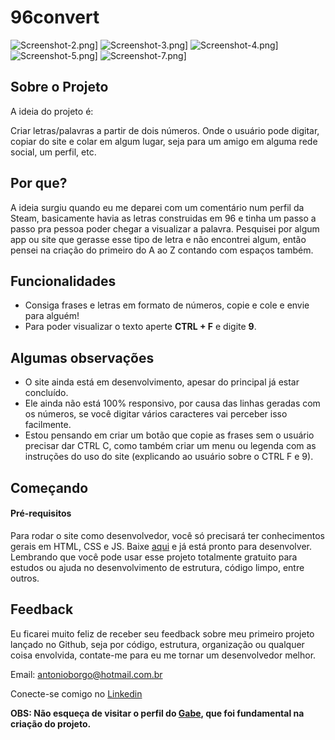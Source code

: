 # 96convert
![Screenshot-2.png](https://i.postimg.cc/xdX6ybfp/Screenshot-2.png)]
![Screenshot-3.png](https://i.postimg.cc/VN2D7L5f/Screenshot-3.png)]
![Screenshot-4.png](https://i.postimg.cc/DZs5Rkbq/Screenshot-4.png)]
![Screenshot-5.png](https://i.postimg.cc/kXyYnmYs/Screenshot-5.png)]
![Screenshot-7.png](https://i.postimg.cc/CxPvq4gf/Screenshot-7.png)]

## Sobre o Projeto
A ideia do projeto é:

Criar letras/palavras a partir de dois números. Onde o usuário pode digitar, copiar do site e colar em algum lugar, seja para um amigo em alguma rede social, um perfil, etc.

## Por que?
A ideia surgiu quando eu me deparei com um comentário num perfil da Steam, basicamente havia as letras construidas em 96 e tinha um passo a passo pra pessoa poder chegar 
a visualizar a palavra. Pesquisei por algum app ou site que gerasse esse tipo de letra e não encontrei algum, então pensei na criação do primeiro do A ao Z contando 
com espaços também.

## Funcionalidades
- Consiga frases e letras em formato de números, copie e cole e envie para alguém!
- Para poder visualizar o texto aperte **CTRL + F** e digite **9**.

## Algumas observações
- O site ainda está em desenvolvimento, apesar do principal já estar concluído.
- Ele ainda não está 100% responsivo, por causa das linhas geradas com os números, se você digitar vários caracteres vai perceber isso facilmente.
- Estou pensando em criar um botão que copie as frases sem o usuário precisar dar CTRL C, como também criar um menu ou legenda com as instruções do uso do site 
(explicando ao usuário sobre o CTRL F e 9). 

## Começando
#### Pré-requisitos
Para rodar o site como desenvolvedor, você só precisará ter conhecimentos gerais em HTML, CSS e JS. Baixe [aqui](https://github.com/antonio-mark/96convert/) 
e já está pronto para desenvolver. Lembrando que você pode usar esse projeto totalmente gratuito para estudos ou ajuda no desenvolvimento de 
estrutura, código limpo, entre outros.

## Feedback 
Eu ficarei muito feliz de receber seu feedback sobre meu primeiro projeto lançado no Github, seja por código, estrutura, organização ou qualquer coisa envolvida, 
contate-me para eu me tornar um desenvolvedor melhor.

Email: antonioborgo@hotmail.com.br

Conecte-se comigo no [Linkedin](https://www.linkedin.com/in/antonio-mark/)

**OBS: Não esqueça de visitar o perfil do [Gabe](https://github.com/ImGabe), que foi fundamental na criação do projeto.**
